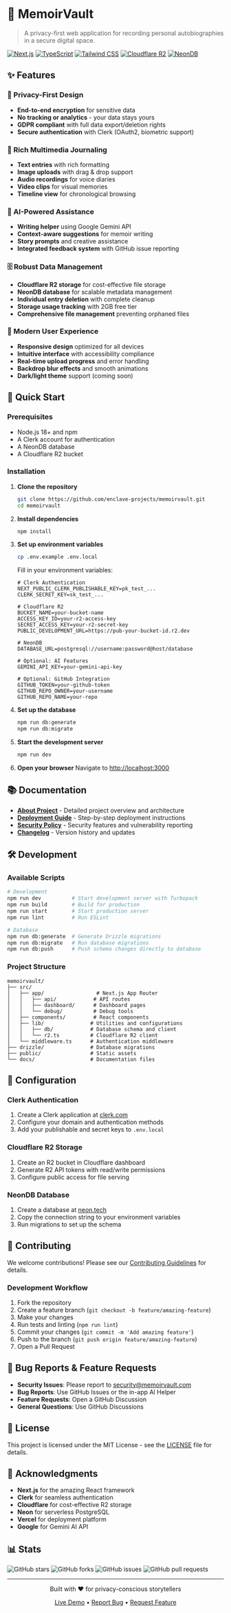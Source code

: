 # 📖 MemoirVault

> A privacy-first web application for recording personal autobiographies in a secure digital space.

[![Next.js](https://img.shields.io/badge/Next.js-15-black?style=flat-square&logo=next.js)](https://nextjs.org/)
[![TypeScript](https://img.shields.io/badge/TypeScript-5-blue?style=flat-square&logo=typescript)](https://www.typescriptlang.org/)
[![Tailwind CSS](https://img.shields.io/badge/Tailwind-4-38B2AC?style=flat-square&logo=tailwind-css)](https://tailwindcss.com/)
[![Cloudflare R2](https://img.shields.io/badge/Cloudflare-R2-F38020?style=flat-square&logo=cloudflare)](https://developers.cloudflare.com/r2/)
[![NeonDB](https://img.shields.io/badge/NeonDB-Postgres-336791?style=flat-square&logo=postgresql)](https://neon.tech/)

## ✨ Features

### 🔐 Privacy-First Design
- **End-to-end encryption** for sensitive data
- **No tracking or analytics** - your data stays yours
- **GDPR compliant** with full data export/deletion rights
- **Secure authentication** with Clerk (OAuth2, biometric support)

### 📝 Rich Multimedia Journaling
- **Text entries** with rich formatting
- **Image uploads** with drag & drop support
- **Audio recordings** for voice diaries
- **Video clips** for visual memories
- **Timeline view** for chronological browsing

### 🤖 AI-Powered Assistance
- **Writing helper** using Google Gemini API
- **Context-aware suggestions** for memoir writing
- **Story prompts** and creative assistance
- **Integrated feedback system** with GitHub issue reporting

### 🗄️ Robust Data Management
- **Cloudflare R2 storage** for cost-effective file storage
- **NeonDB database** for scalable metadata management
- **Individual entry deletion** with complete cleanup
- **Storage usage tracking** with 2GB free tier
- **Comprehensive file management** preventing orphaned files

### 🎨 Modern User Experience
- **Responsive design** optimized for all devices
- **Intuitive interface** with accessibility compliance
- **Real-time upload progress** and error handling
- **Backdrop blur effects** and smooth animations
- **Dark/light theme** support (coming soon)

## 🚀 Quick Start

### Prerequisites
- Node.js 18+ and npm
- A Clerk account for authentication
- A NeonDB database
- A Cloudflare R2 bucket

### Installation

1. **Clone the repository**
   ```bash
   git clone https://github.com/enclave-projects/memoirvault.git
   cd memoirvault
   ```

2. **Install dependencies**
   ```bash
   npm install
   ```

3. **Set up environment variables**
   ```bash
   cp .env.example .env.local
   ```
   
   Fill in your environment variables:
   ```env
   # Clerk Authentication
   NEXT_PUBLIC_CLERK_PUBLISHABLE_KEY=pk_test_...
   CLERK_SECRET_KEY=sk_test_...
   
   # Cloudflare R2
   BUCKET_NAME=your-bucket-name
   ACCESS_KEY_ID=your-r2-access-key
   SECRET_ACCESS_KEY=your-r2-secret-key
   PUBLIC_DEVELOPMENT_URL=https://pub-your-bucket-id.r2.dev
   
   # NeonDB
   DATABASE_URL=postgresql://username:password@host/database
   
   # Optional: AI Features
   GEMINI_API_KEY=your-gemini-api-key
   
   # Optional: GitHub Integration
   GITHUB_TOKEN=your-github-token
   GITHUB_REPO_OWNER=your-username
   GITHUB_REPO_NAME=your-repo
   ```

4. **Set up the database**
   ```bash
   npm run db:generate
   npm run db:migrate
   ```

5. **Start the development server**
   ```bash
   npm run dev
   ```

6. **Open your browser**
   Navigate to [http://localhost:3000](http://localhost:3000)

## 📚 Documentation

- **[About Project](ABOUT-PROJECT.md)** - Detailed project overview and architecture
- **[Deployment Guide](DEPLOYMENT.md)** - Step-by-step deployment instructions
- **[Security Policy](SECURITY.md)** - Security features and vulnerability reporting
- **[Changelog](CHANGELOG.md)** - Version history and updates

## 🛠️ Development

### Available Scripts

```bash
# Development
npm run dev          # Start development server with Turbopack
npm run build        # Build for production
npm run start        # Start production server
npm run lint         # Run ESLint

# Database
npm run db:generate  # Generate Drizzle migrations
npm run db:migrate   # Run database migrations
npm run db:push      # Push schema changes directly to database
```

### Project Structure

```
memoirvault/
├── src/
│   ├── app/                 # Next.js App Router
│   │   ├── api/            # API routes
│   │   ├── dashboard/      # Dashboard pages
│   │   └── debug/          # Debug tools
│   ├── components/         # React components
│   ├── lib/               # Utilities and configurations
│   │   ├── db/            # Database schema and client
│   │   └── r2.ts          # Cloudflare R2 client
│   └── middleware.ts      # Authentication middleware
├── drizzle/               # Database migrations
├── public/                # Static assets
└── docs/                  # Documentation files
```

## 🔧 Configuration

### Clerk Authentication
1. Create a Clerk application at [clerk.com](https://clerk.com)
2. Configure your domain and authentication methods
3. Add your publishable and secret keys to `.env.local`

### Cloudflare R2 Storage
1. Create an R2 bucket in Cloudflare dashboard
2. Generate R2 API tokens with read/write permissions
3. Configure public access for file serving

### NeonDB Database
1. Create a database at [neon.tech](https://neon.tech)
2. Copy the connection string to your environment variables
3. Run migrations to set up the schema

## 🤝 Contributing

We welcome contributions! Please see our [Contributing Guidelines](CONTRIBUTING.md) for details.

### Development Workflow
1. Fork the repository
2. Create a feature branch (`git checkout -b feature/amazing-feature`)
3. Make your changes
4. Run tests and linting (`npm run lint`)
5. Commit your changes (`git commit -m 'Add amazing feature'`)
6. Push to the branch (`git push origin feature/amazing-feature`)
7. Open a Pull Request

## 🐛 Bug Reports & Feature Requests

- **Security Issues**: Please report to security@memoirvault.com
- **Bug Reports**: Use GitHub Issues or the in-app AI Helper
- **Feature Requests**: Open a GitHub Discussion
- **General Questions**: Use GitHub Discussions

## 📄 License

This project is licensed under the MIT License - see the [LICENSE](LICENSE) file for details.

## 🙏 Acknowledgments

- **Next.js** for the amazing React framework
- **Clerk** for seamless authentication
- **Cloudflare** for cost-effective R2 storage
- **Neon** for serverless PostgreSQL
- **Vercel** for deployment platform
- **Google** for Gemini AI API

## 📊 Stats

![GitHub stars](https://img.shields.io/github/stars/enclave-projects/memoirvault?style=social)
![GitHub forks](https://img.shields.io/github/forks/enclave-projects/memoirvault?style=social)
![GitHub issues](https://img.shields.io/github/issues/enclave-projects/memoirvault)
![GitHub pull requests](https://img.shields.io/github/issues-pr/enclave-projects/memoirvault)

---

<div align="center">
  <p>Built with ❤️ for privacy-conscious storytellers</p>
  <p>
    <a href="https://memoirvault.vercel.app">Live Demo</a> •
    <a href="https://github.com/enclave-projects/memoirvault/issues">Report Bug</a> •
    <a href="https://github.com/enclave-projects/memoirvault/discussions">Request Feature</a>
  </p>
</div>